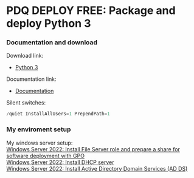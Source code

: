# PDQ DEPLOY FREE: Package and deploy Python 3
### Documentation and download
Download link:

* [Python 3](https://www.python.org/downloads/)

Documentation link:

* [Documentation](https://docs.python.org/3/using/windows.html#installing-without-ui)

Silent switches:
```powershell
/quiet InstallAllUsers=1 PrependPath=1
```

### My enviroment setup
My windows server setup: <br />
[Windows Server 2022: Install File Server role and prepare a share for software deployment with GPO](https://youtu.be/jEWSdC2qwyA) <br />
[Windows Server 2022: Install DHCP server](https://youtu.be/8n0MD9stQis) <br />
[Windows Server 2022: Install Active Directory Domain Services (AD DS)](https://youtu.be/1cYewbW3Tl0) <br />